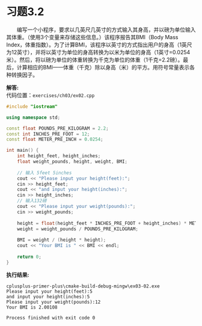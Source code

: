 # 习题3.2

&emsp;&emsp;编写一个小程序，要求以几英尺几英寸的方式输入其身高，并以磅为单位输入其体重。（使用3个变量来存储这些信息。）该程序报告其BMI（Body Mass Index，体重指数）。为了计算BMI，该程序以英寸的方式指出用户的身高（1英尺为12英寸），并将以英寸为单位的身高转换为以米为单位的身高（1英寸=0.0254米）。然后，将以磅为单位的体重转换为千克为单位的体重（1千克=2.2磅）。最后，计算相应的BMI——体重（千克）除以身高（米）的平方。用符号常量表示各种转换因子。

**解答:**  
代码位置：`exercises/ch03/ex02.cpp`
```c++
#include "iostream"

using namespace std;

const float POUNDS_PRE_KILOGRAM = 2.2;
const int INCHES_PRE_FOOT = 12;
const float METER_PRE_INCH = 0.0254;

int main() {
    int height_feet, height_inches;
    float weight_pounds, height, weight, BMI;
    
    // 输入 5feet 5inches
    cout << "Please input your height(feet):";
    cin >> height_feet;
    cout << "and input your height(inches):";
    cin >> height_inches;
    // 输入132磅
    cout << "Please input your weight(pounds):";
    cin >> weight_pounds;
    
    height = float(height_feet * INCHES_PRE_FOOT + height_inches) * METER_PRE_INCH;
    weight = weight_pounds / POUNDS_PRE_KILOGRAM;
    
    BMI = weight / (height * height);
    cout << "Your BMI is " << BMI << endl;
    
    return 0;
}
```

**执行结果:**
```
cplusplus-primer-plus\cmake-build-debug-mingw\ex03-02.exe
Please input your height(feet):5
and input your height(inches):5
Please input your weight(pounds):12
Your BMI is 2.00108

Process finished with exit code 0
```